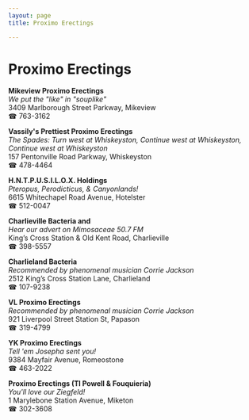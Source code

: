 ```yaml
---
layout: page 
title: Proximo Erectings

---
```



# Proximo Erectings


 **Mikeview Proximo Erectings**  
_We put the "like" in "souplike"_  
3409 Marlborough Street Parkway, Mikeview  
☎ 763-3162

**Vassily's Prettiest Proximo Erectings**  
_The Spades: Turn west at Whiskeyston, Continue west at Whiskeyston, Continue west at Whiskeyston_  
157 Pentonville Road Parkway, Whiskeyston  
☎ 478-4464

**H.N.T.P.U.S.I.L.O.X. Holdings**  
_Pteropus, Perodicticus, & Canyonlands!_  
6615 Whitechapel Road Avenue, Hotelster  
☎ 512-0047

**Charlieville Bacteria and**  
_Hear our advert on Mimosaceae 50.7 FM_  
King’s Cross Station & Old Kent Road, Charlieville  
☎ 398-5557

**Charlieland Bacteria**  
_Recommended by phenomenal musician Corrie Jackson_  
2512 King’s Cross Station Lane, Charlieland  
☎ 107-9238

**VL Proximo Erectings**  
_Recommended by phenomenal musician Corrie Jackson_  
921 Liverpool Street Station St, Papason  
☎ 319-4799

**YK Proximo Erectings**  
_Tell 'em Josepha sent you!_  
9384 Mayfair Avenue, Romeostone  
☎ 463-2022

**Proximo Erectings (Tl Powell & Fouquieria)**  
_You'll love our Ziegfeld!_  
1 Marylebone Station Avenue, Miketon  
☎ 302-3608

